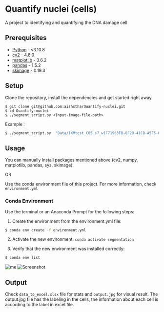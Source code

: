 # Quantify nuclei (cells)

A project to identifying and quantifying the DNA damage cell
    
## Prerequisites

- [Python](https://www.python.org/downloads/) - v3.10.8
- [cv2](https://pypi.org/project/opencv-python/) - 4.6.0
- [matplotlib](https://matplotlib.org/stable/users/installing/index.html) - 3.6.2
- [pandas](https://pypi.org/project/pandas/) - 1.5.2
- [skimage](https://pypi.org/project/scikit-image/) - 0.19.3

## Setup
Clone the repository, install the dependencies and get started right away.

    $ git clone git@github.com:aishstha/Quantify-nuclei.git
    $ cd Quantify-nuclei
    $ ./segment_script.py <Input-image-file-path> 
    
Example :
```bash
$ ./segment_script.py  "Data/IXMtest_C05_s7_w1F71963FB-8F29-41CB-A5F5-07CB9584BBC5.tif"

```
 
## Usage

You can manually Install packages mentioned above (cv2, numpy, matplotlib, pandas, sys, skimage).

OR 

Use the conda environment file of this project. For more information, check `environment.yml` 
    
### Conda Environment 

Use the terminal or an Anaconda Prompt for the following steps:

1. Create the environment from the environment.yml file:

```bash
$ conda env create -f environment.yml

```
2. Activate the new environment: `conda activate segmentation`

3. Verify that the new environment was installed correctly:

```bash
$ conda env list

```
![me]([https://github.com/samadpls](https://github.com/aishstha/Quantify-nuclei/blob/main/SampleResult/input.png))
![Screenshot](SampleResult/input.png=250x250)

## Output

Check `data_to_excel.xlsx` file for stats and `output.jpg` for visual result. The output.jpg file has the labeling in the cells, the information about each cell is according to the label in excel file. 

